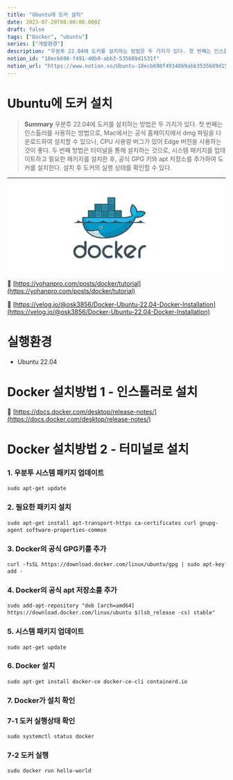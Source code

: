 ```yaml
---
title: "Ubuntu에 도커 설치"
date: 2023-07-20T00:00:00.000Z
draft: false
tags: ["Docker", "ubuntu"]
series: ["개발환경"]
description: "우분투 22.04에 도커를 설치하는 방법은 두 가지가 있다. 첫 번째는 인스톨러를 사용하는 방법으로, Mac에서는 공식 홈페이지에서 dmg 파일을 다운로드하여 설치할 수 있으나, CPU 사용량 버그가 있어 Edge 버전을 사용하는 것이 좋다. 두 번째 방법은 터미널을 통해 설치하는 것으로, 시스템 패키지를 업데이트하고 필요한 패키지를 설치한 후, 공식 GPG 키와 apt 저장소를 추가하여 도커를 설치한다. 설치 후 도커의 실행 상태를 확인할 수 있다."
notion_id: "18ecb698-f491-40b9-abb3-535689d1531f"
notion_url: "https://www.notion.so/Ubuntu-18ecb698f49140b9abb3535689d1531f"
---
```


# Ubuntu에 도커 설치

> **Summary**
> 우분투 22.04에 도커를 설치하는 방법은 두 가지가 있다. 첫 번째는 인스톨러를 사용하는 방법으로, Mac에서는 공식 홈페이지에서 dmg 파일을 다운로드하여 설치할 수 있으나, CPU 사용량 버그가 있어 Edge 버전을 사용하는 것이 좋다. 두 번째 방법은 터미널을 통해 설치하는 것으로, 시스템 패키지를 업데이트하고 필요한 패키지를 설치한 후, 공식 GPG 키와 apt 저장소를 추가하여 도커를 설치한다. 설치 후 도커의 실행 상태를 확인할 수 있다.

---

![Image](image_52c5a4b02a4b.png)

🔗 [https://yohanpro.com/posts/docker/tutorial](https://yohanpro.com/posts/docker/tutorial)

🔗 [https://velog.io/@osk3856/Docker-Ubuntu-22.04-Docker-Installation](https://velog.io/@osk3856/Docker-Ubuntu-22.04-Docker-Installation)

# 실행환경

- Ubuntu 22.04

# Docker 설치방법 1 - 인스톨러로 설치

🔗 [https://docs.docker.com/desktop/release-notes/](https://docs.docker.com/desktop/release-notes/)

# Docker 설치방법 2 - 터미널로 설치

### 1. 우분투 시스템 패키지 업데이트

```shell
sudo apt-get update
```

### 2. 필요한 패키지 설치

```shell
sudo apt-get install apt-transport-https ca-certificates curl gnupg-agent software-properties-common
```

### 3. Docker의 공식 GPG키를 추가

```shell
curl -fsSL https://download.docker.com/linux/ubuntu/gpg | sudo apt-key add -
```

### 4. Docker의 공식 apt 저장소를 추가

```shell
sudo add-apt-repository "deb [arch=amd64] https://download.docker.com/linux/ubuntu $(lsb_release -cs) stable"
```

### 5. 시스템 패키지 업데이트

```shell
sudo apt-get update
```

### 6. Docker 설치

```shell
sudo apt-get install docker-ce docker-ce-cli containerd.io
```

### 7. Docker가 설치 확인

### 7-1 도커 실행상태 확인

```shell
sudo systemctl status docker
```

### 7-2 도커 실행

```shell
sudo docker run hello-world
```

